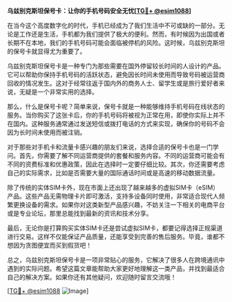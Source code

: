**乌兹别克斯坦保号卡：让你的手机号码安全无忧[[TG💪+ @esim1088](https://t.me/s/esim1088)]**

在当今这个高度数字化的时代，手机已经成为了我们生活中不可或缺的一部分。无论是工作还是生活，手机都为我们提供了极大的便利。然而，有时候因为出国或者长期不在本地，我们的手机号码可能会面临被停机的风险。这时候，乌兹别克斯坦的保号卡就显得尤为重要了。

乌兹别克斯坦保号卡是一种专门为那些需要在国外停留较长时间的人设计的产品。它可以帮助你保持手机号码的活跃状态，避免因长时间未使用而导致号码被运营商回收的情况发生。这对于经常往返于国内外的商务人士、留学生或是旅行爱好者来说，无疑是一个非常实用的选择。

那么，什么是保号卡呢？简单来说，保号卡就是一种能够维持手机号码在线状态的服务。当你购买了这张卡后，你的手机号码将被视为正常在用，即使你实际上并不在国内。这种服务通常通过发送短信或拨打电话的方式来实现，确保你的号码不会因为长时间未使用而被注销。

对于那些对手机卡和流量卡感兴趣的朋友们来说，选择合适的保号卡也是一门学问。首先，你需要了解不同运营商提供的套餐和服务内容。不同的运营商可能会有不同的资费标准和优惠政策，因此在选择时一定要仔细比较。其次，你还需要考虑自己的实际需求，比如是否需要大量的国际通话时间或是高速的移动数据流量。

除了传统的实体SIM卡外，现在市面上还出现了越来越多的虚拟SIM卡（eSIM）产品。这些产品无需物理卡片即可激活，支持多设备同时使用，非常适合现代人频繁更换设备的需求。如果你对这类新型产品感兴趣，不妨关注一下相关的电商平台或是专业论坛，那里总能找到最新的资讯和技术分享。

最后，无论你是打算购买实体SIM卡还是尝试虚拟SIM卡，都要记得选择正规渠道进行交易。这样不仅能保证产品质量，还能享受到完善的售后服务。毕竟，谁都不想因为贪图便宜而买到假货吧！

总之，乌兹别克斯坦保号卡是一项非常贴心的服务，它解决了很多人在跨境通讯中遇到的实际问题。希望这篇文章能帮助大家更好地理解这一类产品，并找到最适合自己的解决方案。如果你还有其他疑问，欢迎随时留言交流哦！

[[TG💪+ @esim1088](https://t.me/s/esim1088) ![Image](https://i.postimg.cc/4NQfJmqS/Snipaste-2025-05-13-00-14-12.png)]